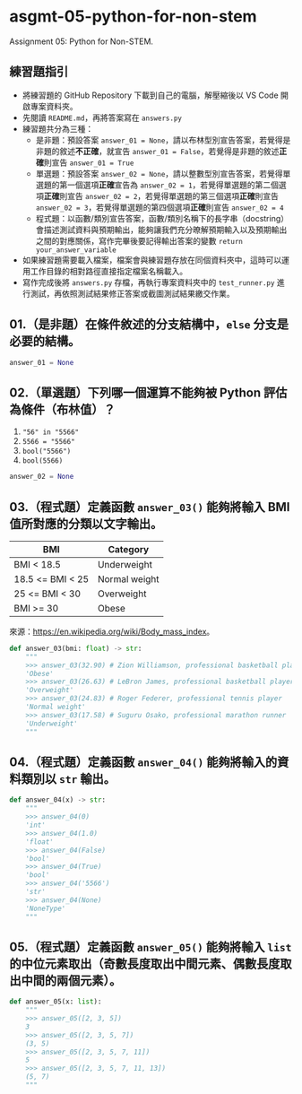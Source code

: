 # asgmt-05-python-for-non-stem
Assignment 05: Python for Non-STEM.

## 練習題指引

- 將練習題的 GitHub Repository 下載到自己的電腦，解壓縮後以 VS Code 開啟專案資料夾。
- 先閱讀 `README.md`，再將答案寫在 `answers.py`
- 練習題共分為三種：
  - 是非題：預設答案 `answer_01 = None`，請以布林型別宣告答案，若覺得是非題的敘述**不正確**，就宣告 `answer_01 = False`，若覺得是非題的敘述**正確**則宣告 `answer_01 = True`
  - 單選題：預設答案 `answer_02 = None`，請以整數型別宣告答案，若覺得單選題的第一個選項**正確**宣告為 `answer_02 = 1`，若覺得單選題的第二個選項**正確**則宣告 `answer_02 = 2`，若覺得單選題的第三個選項**正確**則宣告 `answer_02 = 3`，若覺得單選題的第四個選項**正確**則宣告 `answer_02 = 4`
  - 程式題：以函數/類別宣告答案，函數/類別名稱下的長字串（docstring）會描述測試資料與預期輸出，能夠讓我們充分暸解預期輸入以及預期輸出之間的對應關係，寫作完畢後要記得輸出答案的變數 `return your_answer_variable`
- 如果練習題需要載入檔案，檔案會與練習題存放在同個資料夾中，這時可以運用工作目錄的相對路徑直接指定檔案名稱載入。
- 寫作完成後將 `answers.py` 存檔，再執行專案資料夾中的 `test_runner.py` 進行測試，再依照測試結果修正答案或截圖測試結果繳交作業。

## 01.（是非題）在條件敘述的分支結構中，`else` 分支是必要的結構。

```python
answer_01 = None
```

## 02.（單選題）下列哪一個運算不能夠被 Python 評估為條件（布林值）？

1. `"56" in "5566"`
2. `5566 = "5566"`
3. `bool("5566")`
4. `bool(5566)`

```python
answer_02 = None
```

## 03.（程式題）定義函數 `answer_03()` 能夠將輸入 BMI 值所對應的分類以文字輸出。

|BMI|Category|
|---|--------|
|BMI < 18.5|Underweight|
|18.5 <= BMI < 25|Normal weight|
|25 <= BMI  < 30|Overweight|
|BMI >= 30|Obese|

來源：<https://en.wikipedia.org/wiki/Body_mass_index>。

```python
def answer_03(bmi: float) -> str:
    """
    >>> answer_03(32.90) # Zion Williamson, professional basketball player
    'Obese'
    >>> answer_03(26.63) # LeBron James, professional basketball player
    'Overweight'
    >>> answer_03(24.83) # Roger Federer, professional tennis player
    'Normal weight'
    >>> answer_03(17.58) # Suguru Osako, professional marathon runner 
    'Underweight'
    """
```

## 04.（程式題）定義函數 `answer_04()` 能夠將輸入的資料類別以 `str` 輸出。

```python
def answer_04(x) -> str:
    """
    >>> answer_04(0)
    'int'
    >>> answer_04(1.0)
    'float'
    >>> answer_04(False)
    'bool'
    >>> answer_04(True)
    'bool'
    >>> answer_04('5566')
    'str'
    >>> answer_04(None)
    'NoneType'
    """
```

## 05.（程式題）定義函數 `answer_05()` 能夠將輸入 `list` 的中位元素取出（奇數長度取出中間元素、偶數長度取出中間的兩個元素）。

```python
def answer_05(x: list):
    """
    >>> answer_05([2, 3, 5])
    3
    >>> answer_05([2, 3, 5, 7])
    (3, 5)
    >>> answer_05([2, 3, 5, 7, 11])
    5
    >>> answer_05([2, 3, 5, 7, 11, 13])
    (5, 7)
    """
```